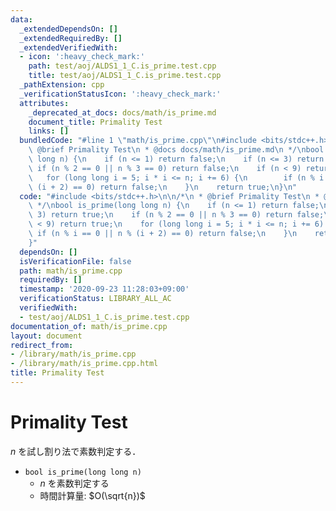 ```yaml
---
data:
  _extendedDependsOn: []
  _extendedRequiredBy: []
  _extendedVerifiedWith:
  - icon: ':heavy_check_mark:'
    path: test/aoj/ALDS1_1_C.is_prime.test.cpp
    title: test/aoj/ALDS1_1_C.is_prime.test.cpp
  _pathExtension: cpp
  _verificationStatusIcon: ':heavy_check_mark:'
  attributes:
    _deprecated_at_docs: docs/math/is_prime.md
    document_title: Primality Test
    links: []
  bundledCode: "#line 1 \"math/is_prime.cpp\"\n#include <bits/stdc++.h>\n\n/*\n *\
    \ @brief Primality Test\n * @docs docs/math/is_prime.md\n */\nbool is_prime(long\
    \ long n) {\n    if (n <= 1) return false;\n    if (n <= 3) return true;\n   \
    \ if (n % 2 == 0 || n % 3 == 0) return false;\n    if (n < 9) return true;\n \
    \   for (long long i = 5; i * i <= n; i += 6) {\n        if (n % i == 0 || n %\
    \ (i + 2) == 0) return false;\n    }\n    return true;\n}\n"
  code: "#include <bits/stdc++.h>\n\n/*\n * @brief Primality Test\n * @docs docs/math/is_prime.md\n\
    \ */\nbool is_prime(long long n) {\n    if (n <= 1) return false;\n    if (n <=\
    \ 3) return true;\n    if (n % 2 == 0 || n % 3 == 0) return false;\n    if (n\
    \ < 9) return true;\n    for (long long i = 5; i * i <= n; i += 6) {\n       \
    \ if (n % i == 0 || n % (i + 2) == 0) return false;\n    }\n    return true;\n\
    }"
  dependsOn: []
  isVerificationFile: false
  path: math/is_prime.cpp
  requiredBy: []
  timestamp: '2020-09-23 11:28:03+09:00'
  verificationStatus: LIBRARY_ALL_AC
  verifiedWith:
  - test/aoj/ALDS1_1_C.is_prime.test.cpp
documentation_of: math/is_prime.cpp
layout: document
redirect_from:
- /library/math/is_prime.cpp
- /library/math/is_prime.cpp.html
title: Primality Test
---
```

# Primality Test

$n$ を試し割り法で素数判定する．

- `bool is_prime(long long n)`
    - $n$ を素数判定する
    - 時間計算量: $O(\sqrt{n})$